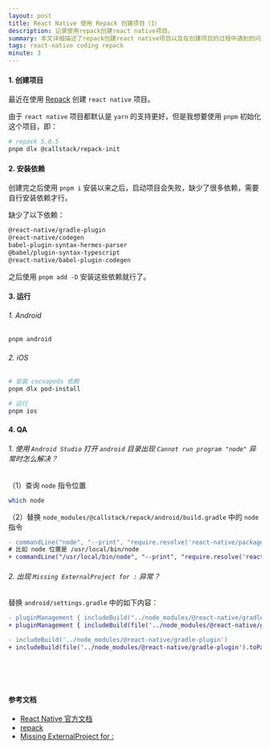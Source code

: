 ```yaml
---
layout: post
title: React Native 使用 Repack 创建项目（1）
description: 记录使用repack创建react native项目。
summary: 本文详细描述了repack创建react native项目以及在创建项目的过程中遇到的问题和解决方式。
tags: react-native coding repack
minute: 3
---
```


#### 1. 创建项目

最近在使用 [Repack](https://github.com/callstack/repack) 创建 `react native` 项目。

由于 `react native` 项目都默认是 `yarn` 的支持更好，但是我想要使用 `pnpm` 初始化这个项目，即：

```bash
# repack 5.0.5
pnpm dlx @callstack/repack-init
```

#### 2. 安装依赖

创建完之后使用 `pnpm i` 安装以来之后，启动项目会失败，缺少了很多依赖，需要自行安装依赖才行。

缺少了以下依赖：

```bash
@react-native/gradle-plugin
@react-native/codegen
babel-plugin-syntax-hermes-parser
@babel/plugin-syntax-typescript
@react-native/babel-plugin-codegen
```

之后使用 `pnpm add -D` 安装这些依赖就行了。

#### 3. 运行

###### 1. Android

```bash
pnpm android
```

###### 2. iOS

```bash
# 安装 cocoapods 依赖
pnpm dlx pod-install

# 运行
pnpm ios
```

#### 4. QA

###### 1. 使用 `Android Studio` 打开 `android` 目录出现 `Cannot run program "node"` 异常时怎么解决？

（1）查询 `node` 指令位置

```bash
which node
```

（2）替换 `node_modules/@callstack/repack/android/build.gradle` 中的 `node` 指令

```diff
- commandLine("node", "--print", "require.resolve('react-native/package.json')")
# 比如 node 位置是 /usr/local/bin/node
+ commandLine("/usr/local/bin/node", "--print", "require.resolve('react-native/package.json')")
```

###### 2. 出现 `Missing ExternalProject for :` 异常？

替换 `android/settings.gradle` 中的如下内容：

```diff
- pluginManagement { includeBuild("../node_modules/@react-native/gradle-plugin") }
+ pluginManagement { includeBuild(file('../node_modules/@react-native/gradle-plugin').toPath().toRealPath().toAbsolutePath().toString()) }

- includeBuild('../node_modules/@react-native/gradle-plugin')
+ includeBuild(file('../node_modules/@react-native/gradle-plugin').toPath().toRealPath().toAbsolutePath().toString())
```

<br/><br/><br/>

#### 参考文档

- [React Native 官方文档](https://reactnative.dev/)
- [repack](https://re-pack.dev/)
- [Missing ExternalProject for :](https://github.com/react-native-community/cli/issues/1207#issuecomment-2232732690)
